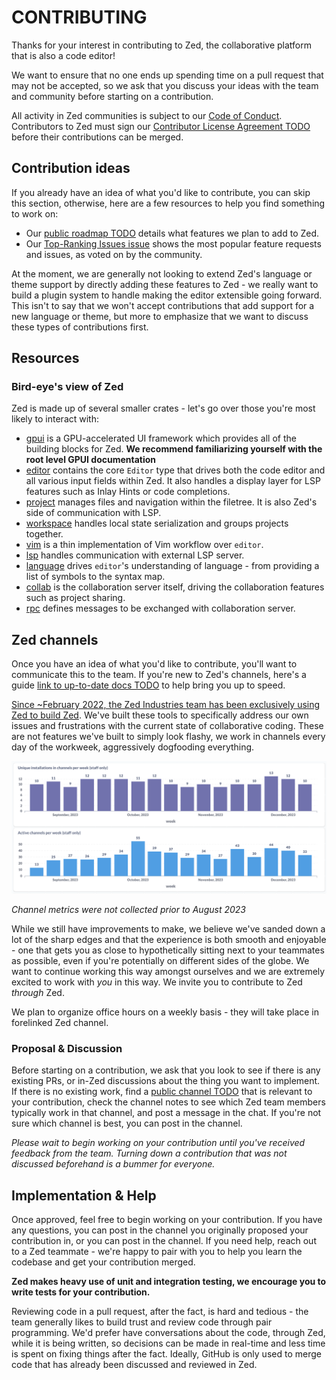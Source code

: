 # CONTRIBUTING

Thanks for your interest in contributing to Zed, the collaborative platform that is also a code editor!

We want to ensure that no one ends up spending time on a pull request that may not be accepted, so we ask that you discuss your ideas with the team and community before starting on a contribution.

All activity in Zed communities is subject to our [Code of Conduct](https://docs.zed.dev/community/code-of-conduct). Contributors to Zed must sign our [Contributor License Agreement TODO](LINK) before their contributions can be merged.

## Contribution ideas

If you already have an idea of what you'd like to contribute, you can skip this section, otherwise, here are a few resources to help you find something to work on:

- Our [public roadmap TODO](LINK) details what features we plan to add to Zed.
- Our [Top-Ranking Issues issue](https://github.com/zed-industries/community/issues/52) shows the most popular feature requests and issues, as voted on by the community.

At the moment, we are generally not looking to extend Zed's language or theme support by directly adding these features to Zed - we really want to build a plugin system to handle making the editor extensible going forward. This isn't to say that we won't accept contributions that add support for a new language or theme, but more to emphasize that we want to discuss these types of contributions first.

## Resources

### Bird-eye's view of Zed

Zed is made up of several smaller crates - let's go over those you're most likely to interact with:

- [gpui](/crates/gpui) is a GPU-accelerated UI framework which provides all of the building blocks for Zed. **We recommend familiarizing yourself with the root level GPUI documentation**
- [editor](/crates/editor) contains the core `Editor` type that drives both the code editor and all various input fields within Zed. It also handles a display layer for LSP features such as Inlay Hints or code completions.
- [project](/crates/project) manages files and navigation within the filetree. It is also Zed's side of communication with LSP.
- [workspace](/crates/workspace) handles local state serialization and groups projects together.
- [vim](/crates/vim) is a thin implementation of Vim workflow over `editor`.
- [lsp](/crates/lsp) handles communication with external LSP server.
- [language](/crates/language) drives `editor`'s understanding of language - from providing a list of symbols to the syntax map.
- [collab](/crates/collab) is the collaboration server itself, driving the collaboration features such as project sharing.
- [rpc](/crates/rpc) defines messages to be exchanged with collaboration server.

## Zed channels

Once you have an idea of what you'd like to contribute, you'll want to communicate this to the team. If you're new to Zed's channels, here's a guide [link to up-to-date docs TODO](LINK) to help bring you up to speed.

[Since ~February 2022, the Zed Industries team has been exclusively using Zed to build Zed](https://x.com/nathansobo/status/1497958891509932035). We've built these tools to specifically address our own issues and frustrations with the current state of collaborative coding. These are not features we've built to simply look flashy, we work in channels every day of the workweek, aggressively dogfooding everything.

![Staff usage of channels](./assets/screenshots/staff_usage_of_channels.png)

*Channel metrics were not collected prior to August 2023*

While we still have improvements to make, we believe we've sanded down a lot of the sharp edges and that the experience is both smooth and enjoyable - one that gets you as close to hypothetically sitting next to your teammates as possible, even if you're potentially on different sides of the globe. We want to continue working this way amongst ourselves and we are extremely excited to work with *you* in this way. We invite you to contribute to Zed *through* Zed.

We plan to organize office hours on a weekly basis - they will take place in forelinked Zed channel.

### Proposal & Discussion

Before starting on a contribution, we ask that you look to see if there is any existing PRs, or in-Zed discussions about the thing you want to implement. If there is no existing work, find a [public channel TODO](LINK) that is relevant to your contribution, check the channel notes to see which Zed team members typically work in that channel, and post a message in the chat. If you're not sure which channel is best, you can post in the <whatever-general> channel.

*Please wait to begin working on your contribution until you've received feedback from the team. Turning down a contribution that was not discussed beforehand is a bummer for everyone.*

## Implementation & Help

Once approved, feel free to begin working on your contribution. If you have any questions, you can post in the channel you originally proposed your contribution in, or you can post in the <TODO-whatever-general> channel. If you need help, reach out to a Zed teammate - we're happy to pair with you to help you learn the codebase and get your contribution merged.

**Zed makes heavy use of unit and integration testing, we encourage you to write tests for your contribution.**

Reviewing code in a pull request, after the fact, is hard and tedious - the team generally likes to build trust and review code through pair programming. We'd prefer have conversations about the code, through Zed, while it is being written, so decisions can be made in real-time and less time is spent on fixing things after the fact. Ideally, GitHub is only used to merge code that has already been discussed and reviewed in Zed.
